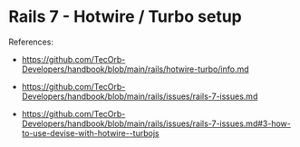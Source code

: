 # Rails 7 - Hotwire / Turbo setup

References:
- https://github.com/TecOrb-Developers/handbook/blob/main/rails/hotwire-turbo/info.md

- https://github.com/TecOrb-Developers/handbook/blob/main/rails/issues/rails-7-issues.md

- https://github.com/TecOrb-Developers/handbook/blob/main/rails/issues/rails-7-issues.md#3-how-to-use-devise-with-hotwire--turbojs
